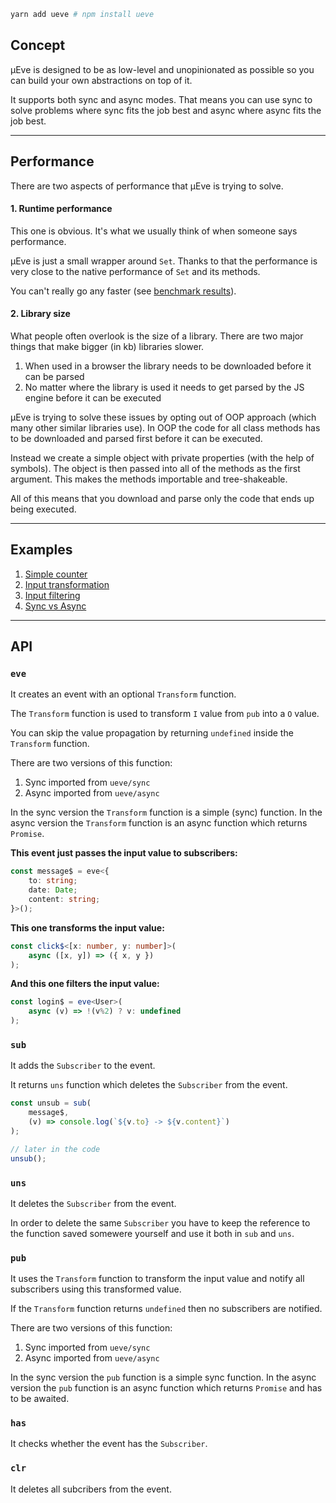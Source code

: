 ```bash
yarn add ueve # npm install ueve
```

## Concept

μEve is designed to be as low-level and unopinionated as possible so you can build your own abstractions on top of it. 

It supports both sync and async modes. That means you can use sync to solve problems where sync fits the job best and async where async fits the job best.

___

## Performance

There are two aspects of performance that μEve is trying to solve.

#### 1. Runtime performance

This one is obvious. It's what we usually think of when someone says performance.

μEve is just a small wrapper around `Set`. Thanks to that the performance is very close to the native performance of `Set` and its methods.

You can't really go any faster (see [benchmark results](./benchmark.md)).

#### 2. Library size

What people often overlook is the size of a library. There are two major things that make bigger (in kb) libraries slower.

1. When used in a browser the library needs to be downloaded before it can be parsed 
2. No matter where the library is used it needs to get parsed by the JS engine before it can be executed 

μEve is trying to solve these issues by opting out of OOP approach (which many other similar libraries use). In OOP the code for all class methods has to be downloaded and parsed first before it can be executed.

Instead we create a simple object with private properties (with the help of symbols). The object is then passed into all of the methods as the first argument. This makes the methods importable and tree-shakeable.

All of this means that you download and parse only the code that ends up being executed.

___

## Examples

1. [Simple counter](./examples/1-simple-counter.ts)
2. [Input transformation](./examples/2-input-transformation.ts)
3. [Input filtering](./examples/3-input-filtering.ts)
4. [Sync vs Async](./examples/4-sync-vs-async.ts)

___

## API

### `eve`

It creates an event with an optional `Transform` function. 

The `Transform` function is used to transform `I` value from `pub` into a `O` value. 

You can skip the value propagation by returning `undefined` inside the `Transform` function.

There are two versions of this function:
1. Sync imported from `ueve/sync`
2. Async imported from `ueve/async`

In the sync version the `Transform` function is a simple (sync) function. In the async version the `Transform` function is an async function which returns `Promise`.


**This event just passes the input value to subscribers:**

```ts
const message$ = eve<{
	to: string;
	date: Date;
	content: string;
}>();
```

**This one transforms the input value:**

```ts
const click$<[x: number, y: number]>(
	async ([x, y]) => ({ x, y })
);
```

**And this one filters the input value:**

```ts
const login$ = eve<User>(
	async (v) => !(v%2) ? v: undefined
);
```

### `sub`

It adds the `Subscriber` to the event.

It returns `uns` function which deletes the `Subscriber` from the event. 

```ts
const unsub = sub(
	message$, 
	(v) => console.log(`${v.to} -> ${v.content}`)
);

// later in the code
unsub();
```

### `uns`

It deletes the `Subscriber` from the event.

In order to delete the same `Subscriber` you have to keep the reference to the function saved somewere yourself and use it both in `sub` and `uns`.

### `pub`

It uses the `Transform` function to transform the input value and notify all subscribers using this transformed value.

If the `Transform` function returns `undefined` then no subscribers are notified.

There are two versions of this function:
1. Sync imported from `ueve/sync`
2. Async imported from `ueve/async`

In the sync version the `pub` function is a simple sync function. In the async version the `pub` function is an async function which returns `Promise` and has to be awaited.

### `has`

It checks whether the event has the `Subscriber`.

### `clr`

It deletes all subcribers from the event.
